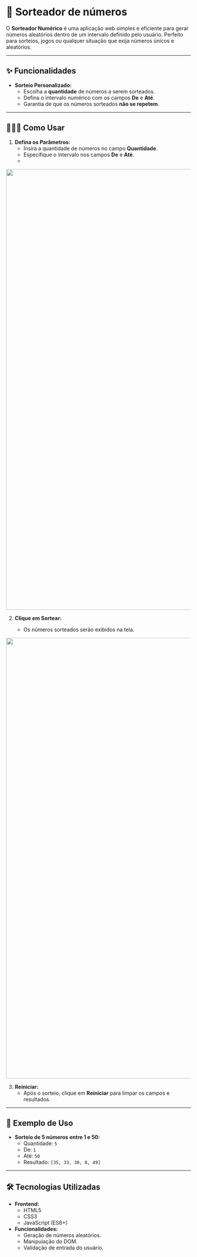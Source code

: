 # 🎲 Sorteador de números

O **Sorteador Numérico** é uma aplicação web simples e eficiente para gerar números aleatórios dentro de um intervalo definido pelo usuário. Perfeito para sorteios, jogos ou qualquer situação que exija números únicos e aleatórios.

---

## ✨ Funcionalidades

- **Sorteio Personalizado:**
  - Escolha a **quantidade** de números a serem sorteados.
  - Defina o intervalo numérico com os campos **De** e **Até**.
  - Garantia de que os números sorteados **não se repetem**.

---

## 👨🏻‍🏫 Como Usar

1. **Defina os Parâmetros:**
   - Insira a quantidade de números no campo **Quantidade**.
   - Especifique o intervalo nos campos **De** e **Até**.
   - 
<div align="center">
<img src="https://github.com/user-attachments/assets/0379f245-b27f-4c3b-acf5-c24179457b1f" width="1200px" />
</div>     
     
2. **Clique em Sortear:**
   - Os números sorteados serão exibidos na tela.
  
    <div align="center">
<img src="https://github.com/user-attachments/assets/4105b8da-72b5-475d-8e9b-baddda9b7108" width="1200px" />
</div>

3. **Reiniciar:**
   - Após o sorteio, clique em **Reiniciar** para limpar os campos e resultados.

---

## 🎯 Exemplo de Uso

- **Sorteio de 5 números entre 1 e 50:**
  - Quantidade: `5`
  - De: `1`
  - Até: `50`
  - Resultado: `[35, 33, 30, 8, 49]`

---

## 🛠️ Tecnologias Utilizadas

- **Frontend:**
  - HTML5
  - CSS3
  - JavaScript (ES6+)
- **Funcionalidades:**
  - Geração de números aleatórios.
  - Manipulação do DOM.
  - Validação de entrada do usuário.

